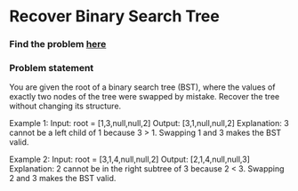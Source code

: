 # Recover Binary Search Tree

### Find the problem [here](https://leetcode.com/problems/recover-binary-search-tree/)

### Problem statement
You are given the root of a binary search tree (BST), where the values of exactly two nodes of the tree were swapped by mistake. Recover the tree without changing its structure.

Example 1:
Input: root = [1,3,null,null,2]
Output: [3,1,null,null,2]
Explanation: 3 cannot be a left child of 1 because 3 > 1. Swapping 1 and 3 makes the BST valid.


Example 2:
Input: root = [3,1,4,null,null,2]
Output: [2,1,4,null,null,3]
Explanation: 2 cannot be in the right subtree of 3 because 2 < 3. Swapping 2 and 3 makes the BST valid.